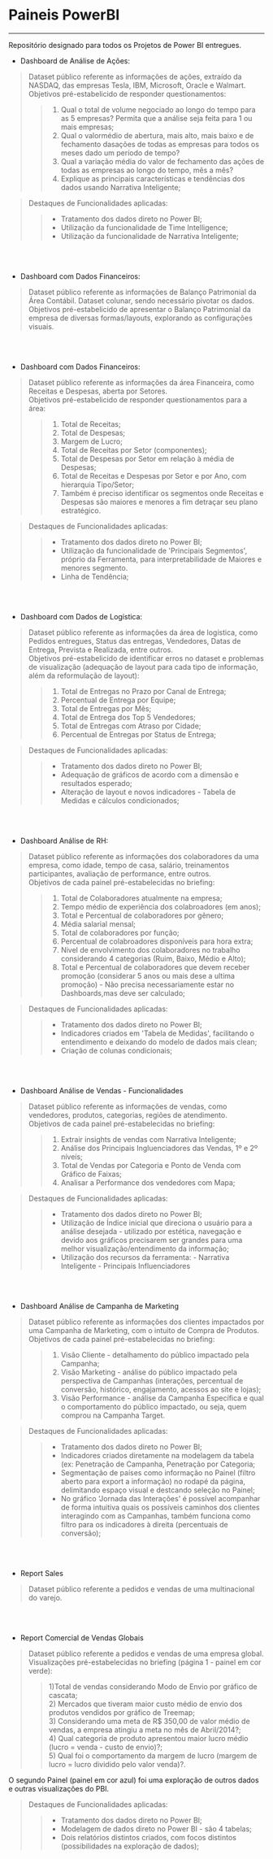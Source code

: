 # Paineis PowerBI

---------------------------------   
Repositório designado para todos os Projetos de Power BI entregues.  

* Dashboard de Análise de Ações:
> Dataset público referente as informações de ações, extraído da NASDAQ, das empresas Tesla, IBM, Microsoft, Oracle e Walmart.    <br>
> Objetivos pré-estabelicido de responder questionamentos:
>>    1) Qual o total de volume negociado ao longo do tempo para as 5 empresas? Permita que a análise seja feita para 1 ou mais empresas;
>>    2) Qual o valormédio de abertura, mais alto, mais baixo e de fechamento dasações de todas as empresas para todos os meses dado um período de tempo?
>>    3) Qual a variação média do valor de fechamento das ações de todas as empresas ao longo do tempo, mês a mês?
>>    4) Explique as principais características e tendências dos dados usando Narrativa Inteligente;
   
> Destaques de Funcionalidades aplicadas:   
>>   - Tratamento dos dados direto no Power BI;    
>>   - Utilização da funcionalidade de Time Intelligence;
>>   - Utilização da funcionalidade de Narrativa Inteligente;

<br>
<br>


* Dashboard com Dados Financeiros:
> Dataset público referente as informações de Balanço Patrimonial da Área Contábil. Dataset colunar, sendo necessário pivotar os dados.  <br>
> Objetivos pré-estabelicido de apresentar o Balanço Patrimonial da empresa de diversas formas/layouts, explorando as configurações visuais.

<br>
<br>

* Dashboard com Dados Financeiros:
> Dataset público referente as informações da área Financeira, como Receitas e Despesas, aberta por Setores.     <br>
> Objetivos pré-estabelicido de responder questionamentos para a área:
>>    1) Total de Receitas;
>>    2) Total de Despesas;
>>    3) Margem de Lucro;
>>    4) Total de Receitas por Setor (componentes);
>>    5) Total de Despesas por Setor em relação à média de Despesas;
>>    6) Total de Receitas e Despesas por Setor e por Ano, com hierarquia Tipo/Setor;
>>    7) Também é preciso identificar os segmentos onde Receitas e Despesas são maiores e menores a fim detraçar seu plano estratégico.
   
> Destaques de Funcionalidades aplicadas:   
>>   - Tratamento dos dados direto no Power BI;    
>>   - Utilização da funcionalidade de 'Principais Segmentos', próprio da Ferramenta, para interpretabilidade de Maiores e menores segmento.
>>   - Linha de Tendência;

<br>
<br>

* Dashboard com Dados de Logística:
> Dataset público referente as informações da área de logística, como Pedidos entregues, Status das entregas, Vendedores, Datas de Entrega, Prevista e Realizada, entre outros.     <br>
> Objetivos pré-estabelicido de identificar erros no dataset e problemas de visualização (adequação de layout para cada tipo de informação, além da reformulação de layout):
>>    1) Total de Entregas no Prazo por Canal de Entrega;
>>    2) Percentual de Entrega por Equipe;
>>    3) Total de Entregas por Mês;
>>    4) Total de Entrega dos Top 5 Vendedores;
>>    5) Total de Entregas com Atraso por Cidade;
>>    6) Percentual de Entregas por Status de Entrega;
   
> Destaques de Funcionalidades aplicadas:   
>>   - Tratamento dos dados direto no Power BI;    
>>   - Adequação de gráficos de acordo com a dimensão e resultados esperado;
>>   - Alteração de layout e novos indicadores - Tabela de Medidas e cálculos condicionados;

<br>
<br>


* Dashboard Análise de RH:
> Dataset público referente as informações dos colaboradores da uma empresa, como idade, tempo de casa, salário, treinamentos participantes, avaliação de performance, entre outros.      <br>
> Objetivos de cada painel pré-estabelecidas no briefing:  
>>    1) Total de Colaboradores atualmente na empresa;
>>    2) Tempo médio de experiência dos colabroadores (em anos);
>>    3) Total e Percentual de colaboradores por gênero;
>>    4) Média salarial mensal;
>>    5) Total de colaboradores por função;
>>    6) Percentual de colabroadores disponíveis para hora extra;
>>    7) Nivel de envolvimento dos colaboradores no trabalho considerando 4 categorias (Ruim, Baixo, Médio e Alto);
>>    8) Total e Percentual de colaboradores que devem receber promoção (considerar 5 anos ou mais dese a ultima promoção) - Não precisa necessariamente estar no Dashboards,mas deve ser calculado;
   
> Destaques de Funcionalidades aplicadas:   
>>   - Tratamento dos dados direto no Power BI;    
>>   - Indicadores criados em 'Tabela de Medidas', facilitando o entendimento e deixando do modelo de dados mais clean;
>>   - Criação de colunas condicionais;

<br>
<br>


* Dashboard Análise de Vendas - Funcionalidades
> Dataset público referente as informações de vendas, como vendedores, produtos, categorias, regiões de atendimento.      <br>
> Objetivos de cada painel pré-estabelecidas no briefing:  
>>    1) Extrair insights de vendas com Narrativa Inteligente;
>>    2) Análise dos Principais Ingluenciadores das Vendas, 1º e 2º níveís;
>>    3) Total de Vendas por Categoria e Ponto de Venda com Gráfico de Faixas;
>>    4) Analisar a Performance dos vendedores com Mapa;
   
> Destaques de Funcionalidades aplicadas:   
>>   - Tratamento dos dados direto no Power BI;    
>>   - Utilização de Índice inicial que direciona o usuário para a análise desejada - utilizado por estética, navegação e devido aos gráficos precisarem ser grandes para uma melhor visualização/entendimento da informação;
>>   - Utilização dos recursos da ferramenta:
>>         - Narrativa Inteligente
>>         - Principais Influenciadores
>> 

<br>
<br>


* Dashboard Análise de Campanha de Marketing  
> Dataset público referente as informações dos clientes impactados por uma Campanha de Marketing, com o intuito de Compra de Produtos.      <br>
> Objetivos de cada painel pré-estabelecidas no briefing:  
>>    1) Visão Cliente - detalhamento do público impactado pela Campanha;     
>>    2) Visão Marketing - análise do público impactado pela perspectiva de Campanhas (interações, percentual de conversão, histórico, engajamento, acessos ao site e lojas);  
>>    3) Visão Performance - análise da Campanha Específica e qual o comportamento do público impactado, ou seja, quem comprou na Campanha Target.   
   
> Destaques de Funcionalidades aplicadas:   
>>   - Tratamento dos dados direto no Power BI;    
>>   - Indicadores criados diretamente na modelagem da tabela (ex: Penetração de Campanha, Penetração por Categoria;  
>>   - Segmentação de países como informação no Painel (filtro aberto para export a informação) no rodapé da página, delimitando espaço visual e destcando seleção no Painel;   
>>   -  No gráfico 'Jornada das Interações' é possível acompanhar de forma intuitiva quais os possíveis caminhos dos clientes interagindo com as Campanhas, também funciona como filtro para os indicadores à direita (percentuais de conversão);    

<br>
<br>


* Report Sales    
> Dataset público referente a pedidos e vendas de uma multinacional do varejo.  

<br>
<br>

* Report Comercial de Vendas Globais   
> Dataset público referente a pedidos e vendas de uma empresa global.    <br>
> Visualizações pré-estabelecidas no briefing (página 1 - painel em cor verde):   
>>    1)Total de vendas considerando Modo de Envio por gráfico de cascata;   
>>    2) Mercados que tiveram maior custo médio de envio dos produtos vendidos por gráfico de Treemap;   
>>    3) Considerando uma meta de R$ 350,00 de valor médio de vendas, a empresa atingiu a meta no mês de Abril/2014?;      
>>    4) Qual categoria de produto apresentou maior lucro médio (lucro = venda - custo de envio)?;     
>>    5) Qual foi o comportamento da margem de lucro (margem de lucro = lucro dividido pelo valor venda)?.   

O segundo Painel (painel em cor azul) foi uma exploração de outros dados e outras visualizações do PBI. 

> Destaques de Funcionalidades aplicadas:  
>>   - Tratamento dos dados direto no Power BI;  
>>   - Modelagem de dados direto no Power BI - são 4 tabelas;  
>>   - Dois relatórios distintos criados, com focos distintos (possibilidades na exploração de dados);

<br>
<br>




